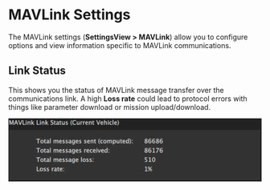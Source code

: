 # MAVLink Settings

The MAVLink settings (**SettingsView > MAVLink**) allow you to configure options and view information specific to MAVLink communications.

## Link Status

This shows you the status of MAVLink message transfer over the communications link. A high **Loss rate** could lead to protocol errors with things like parameter download or mission upload/download.

![Link Status](../../assets/settings/MAVLinkLinkStatus.jpg)
